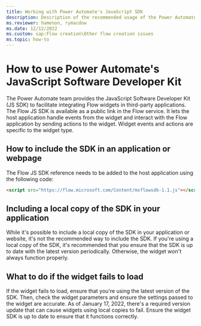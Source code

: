 ```yaml
---
title: Working with Power Automate's JavaScript SDK
description: Description of the recommended usage of the Power Automate's JavaScript Software Developer Kit (JS SDK).
ms.reviewer: hamenon, rymacdow
ms.date: 12/12/2022
ms.custom: sap:Flow creation\Other flow creation issues
ms.topic: how-to
---
```

# How to use Power Automate's JavaScript Software Developer Kit

The Power Automate team provides the JavaScript Software Developer Kit (JS SDK) to facilitate integrating Flow widgets in third-party applications. The Flow JS SDK is available as a public link in the Flow service. It lets the host application handle events from the widget and interact with the Flow application by sending actions to the widget. Widget events and actions are specific to the widget type.

## How to include the SDK in an application or webpage

The Flow JS SDK reference needs to be added to the host application using the following code:

```html
<script src="https://flow.microsoft.com/Content/msflowsdk-1.1.js"></script>
```

## Including a local copy of the SDK in your application

While it's possible to include a local copy of the SDK in your application or website, it's not the recommended way to include the SDK. If you're using a local copy of the SDK, it's recommended that you ensure that the SDK is up to date with the latest version periodically. Otherwise, the widget won't always function properly.

## What to do if the widget fails to load

If the widget fails to load, ensure that you're using the latest version of the SDK. Then, check the widget parameters and ensure the settings passed to the widget are accurate. As of January 17, 2022, there's a required version update that can cause widgets using local copies to fail. Ensure the widget SDK is up to date to ensure that it functions correctly.
